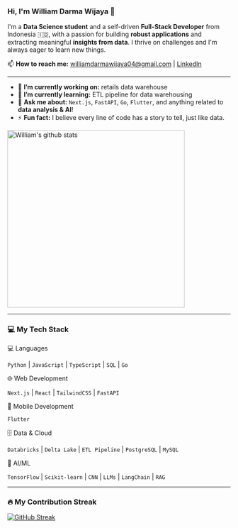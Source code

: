 ### Hi, I'm William Darma Wijaya 👋

I'm a **Data Science student** and a self-driven **Full-Stack Developer** from Indonesia 🇮🇩, with a passion for building **robust applications** and extracting meaningful **insights from data**. I thrive on challenges and I'm always eager to learn new things.

📫 **How to reach me:** [williamdarmawijaya04@gmail.com](mailto:williamdarmawijaya04@gmail.com) | [LinkedIn](https://linkedin.com/in/william-darma-wijaya)

---


- 🔭 **I’m currently working on:** retails data warehouse
- 🌱 **I’m currently learning:** ETL pipeline for data warehousing
- 💬 **Ask me about:** `Next.js`, `FastAPI`, `Go`, `Flutter`, and anything related to **data analysis & AI**!
- ⚡ **Fun fact:** I believe every line of code has a story to tell, just like data.

<img src="https://github-readme-stats.vercel.app/api?username=william-darma-wijaya&show_icons=true&theme=tokyonight" alt="William's github stats" width="400"/>

---

### 💻 My Tech Stack

💻 Languages

`Python` | `JavaScript` | `TypeScript` | `SQL` | `Go`

🌐 Web Development

`Next.js` | `React` | `TailwindCSS` | `FastAPI`

📱 Mobile Development

`Flutter`

🗄️ Data & Cloud

`Databricks` | `Delta Lake` | `ETL Pipeline` | `PostgreSQL` | `MySQL`

🤖 AI/ML

`TensorFlow` | `Scikit-learn` | `CNN` | `LLMs` | `LangChain` | `RAG`

---

### 🔥 My Contribution Streak

[![GitHub Streak](https://streak-stats.demolab.com?user=william-darma-wijaya&theme=tokyonight&hide_border=true)](https://git.io/streak-stats)
